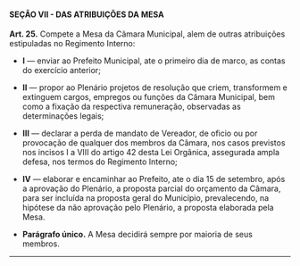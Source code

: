 #### SEÇÃO VII - DAS ATRIBUIÇÕES DA MESA


**Art. 25.** Compete a Mesa da Câmara Municipal, alem de outras atribuições estipuladas no Regimento Interno:

- **I** — enviar ao Prefeito Municipal, ate o primeiro dia de marco, as contas do exercício anterior;

- **II** — propor ao Plenário projetos de resolução que criem, transformem e extinguem cargos, empregos ou funções da Câmara Municipal, bem como a fixação da respectiva remuneração, observadas as determinações legais;

- **III** — declarar a perda de mandato de Vereador, de oficio ou por provocação de qualquer dos membros da Câmara, nos casos previstos nos incisos I a VIII do artigo 42 desta Lei Orgânica, assegurada ampla defesa, nos termos do Regimento Interno; 

- **IV** — elaborar e encaminhar ao Prefeito, ate o dia 15 de setembro, após a aprovação do Plenário, a proposta parcial do orçamento da Câmara, para ser incluída na proposta geral do Município, prevalecendo, na hipótese da não aprovação pelo Plenário, a proposta elaborada pela Mesa.

- **Parágrafo único.** A Mesa decidirá sempre por maioria de seus membros.

---
